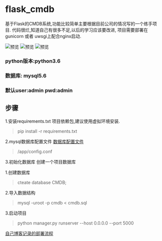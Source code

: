 # flask_cmdb
基于Flask的CMDB系统,功能比较简单主要根据目前公司的情况写的一个练手项目.
代码很烂,知道自己有很多不足,以后的学习应该要改进,
项目需要部署在gunicorn 或者 uwsgi上配合nginx启动.

![预览](https://raw.githubusercontent.com/qq850482461/flask_cmdb/master/images/1.jpg)
![预览](https://raw.githubusercontent.com/qq850482461/flask_cmdb/master/images/2.jpg)
![预览](https://raw.githubusercontent.com/qq850482461/flask_cmdb/master/images/3.jpg)
### python版本:python3.6 
### 数据库: mysql5.6
### 默认user:admin pwd:admin
## 步骤
1.安装requirements.txt 项目依赖包,建议使用虚拟环境安装.
> pip install -r requirements.txt

2.mysql数据库配置文件
[数据库配置文件](https://github.com/qq850482461/flask_cmdb/blob/master/app/config.conf)
> /app/config.conf

3.初始化数据库
创建一个项目数据库

1.创建数据库
> cteate database CMDB;

2.导入数据结构
> mysql -uroot -p cmdb < cmdb.sql

3.启动项目
>python manager.py runserver --host 0.0.0.0 --port 5000

[自己博客记录的部署流程](http://blog.csdn.net/qq850482461/article/details/78893710)
